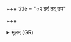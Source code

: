 +++
title = "०२ इदं तद् उप"

+++
<details><summary>मूलम् (GR)</summary>

इदं तद् उप युव इदं तद् उप ह्वये  
यच् छुश्रुमा त्वत् परि ।  
वाचस्पतिर् नि यच्छतु  
मय्य् एवास्तु मम श्रुतम् ॥
</details>